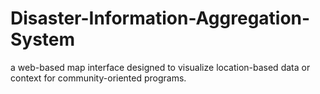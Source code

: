 # Disaster-Information-Aggregation-System
a web-based map interface designed to visualize location-based data or context for community-oriented programs. 
